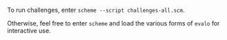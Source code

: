 To run challenges, enter `scheme --script challenges-all.scm`.

Otherwise, feel free to enter `scheme` and load the various forms of `evalo` for interactive use.
